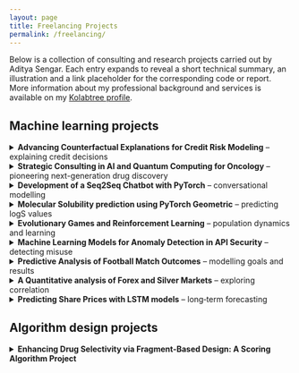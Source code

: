 ```yaml
---
layout: page
title: Freelancing Projects
permalink: /freelancing/
---
```


Below is a collection of consulting and research projects carried out by Aditya Sengar.  Each entry expands to reveal a short technical summary, an illustration and a link placeholder for the corresponding code or report. More information about my professional background and services is available on my <a href="https://www.kolabtree.com/find-an-expert/aditya-s.27618" target="_blank">Kolabtree profile</a>.

## Machine learning projects

<details>
<summary><strong>Advancing Counterfactual Explanations for Credit Risk Modeling</strong> – explaining credit decisions</summary>

Credit‑risk models are often criticised for being opaque.  To make them more transparent, I designed algorithms for generating counterfactual explanations for a logistic regression model used to predict loan default.  A logistic classifier has the form

\[
P(y=1\mid\mathbf{x}) = \frac{1}{1 + \exp(-\mathbf{w}^\top \mathbf{x})}
\]

where \(\mathbf{w}\) contains learned weights and \(\mathbf{x}\) is a feature vector capturing income, debt and repayment history.  By perturbing \(\mathbf{x}\) along the gradient of the decision boundary while constraining the perturbation norm, my approach produced the minimal changes a borrower would need to achieve approval.  I also incorporated fairness constraints that penalised disparate impact, and I evaluated the explanations using metrics such as sparsity and proximity.

<p><img src="{{ site.baseurl }}/images/credit_risk.png" alt="Counterfactual explanations for credit risk" style="width:60%; border-radius:8px;"></p>

<p><a href="https://github.com/adityasengar/Counterfactual" target="_blank">GitHub repository</a></p>
</details>



<details>
<summary><strong>Strategic Consulting in AI and Quantum Computing for Oncology</strong> – pioneering next-generation drug discovery</summary>

This project involved strategic consulting on the application of advanced computational methods in personalized medicine. The work focused on designing a roadmap for integrating **Artificial Intelligence** into cancer research and exploring the use of **Quantum Computing** to accelerate drug discovery pipelines. A key technical area was the assessment of hybrid quantum-classical algorithms, such as the Variational Quantum Eigensolver (VQE), for calculating molecular properties with high precision. The VQE finds the ground-state energy of a molecule by minimizing the expectation value of its Hamiltonian \(H\):

\[
E(\theta) = \langle \psi(\theta) | H | \psi(\theta) \rangle
\]

Beyond the technical research, the engagement included **business development** for the AI oncology platform, managing legal aspects such as non-disclosure agreements, and overseeing project timelines to deliver a forward-looking strategy for therapeutic development.

<p><img src="{{ site.baseurl }}/images/accenius.png" alt="Quantum computing in oncology" style="width:60%; border-radius:8px;"></p>

<p><a href="https://accenius.ai/dr-aditya-sengar/" target="_blank">View Consulting Profile</a></p>
</details>


<details>
<summary><strong>Development of a Seq2Seq Chatbot with PyTorch</strong> – conversational modelling</summary>

Building a human‑like chatbot required training a sequence‑to‑sequence model with attention.  The encoder and decoder were implemented with gated recurrent units.  At each time step \(t\) the encoder updates its hidden state via

\[
h_t = \mathrm{GRU}(x_t, h_{t-1}),
\]

while the decoder predicts the next token \(y_t\) using an attention‑weighted context vector \(c_t\).  Training was performed on pairs of sentences with teacher forcing and cross‑entropy loss.  To reduce over‑fitting I used dropout and gradient clipping.  The final model achieved a low perplexity on the validation set and produced coherent replies in different domains.

<p><img src="{{ site.baseurl }}/images/seq2seq_chatbot.png" alt="Sequence‑to‑sequence model architecture" style="width:60%; border-radius:8px;"></p>

<p><a href="https://github.com/adityasengar/Chatbot" target="_blank">GitHub repository</a></p>
</details>

<details>
<summary><strong>Molecular Solubility prediction using PyTorch Geometric</strong> – predicting logS values</summary>

Predicting aqueous solubility is essential in drug discovery.  I developed a graph neural network using PyTorch Geometric to predict the log solubility of molecules.  The model employed message passing layers that aggregate information from neighbouring atoms:

\[
h_v^{(k+1)} = \phi\Bigl(h_v^{(k)}, \square_{u\in \mathcal{N}(v)} \psi(h_u^{(k)}, h_v^{(k)}, e_{uv})\Bigr),
\]

where \(\psi\) is a message function and \(\phi\) an update function.  Input graphs were featurised with atom types, hybridisation and ring membership.  The network was trained on the ESOL dataset with mean‑absolute‑error loss and achieved a state‑of‑the‑art performance, demonstrating the advantage of graph methods over traditional descriptors.

<p><img src="{{ site.baseurl }}/images/esol.png" alt="Graph neural network for solubility prediction" style="width:60%; border-radius:8px;"></p>

<p><a href="https://github.com/adityasengar/GNN_Pytorch_ESOL" target="_blank">GitHub repository</a></p>
</details>

<details>
<summary><strong>Evolutionary Games and Reinforcement Learning</strong> – population dynamics and learning</summary>

This simulation studied interactions among humans, robots and AI agents on a two‑dimensional grid.  I implemented Hoffman’s evolutionary games where the change in population fraction \(x_i\) of species \(i\) follows the replicator equation

\[
\dot{x}_i = x_i \bigl(f_i(\mathbf{x}) - \bar{f}(\mathbf{x})\bigr),
\]

with \(f_i\) representing the fitness of species \(i\) and \(\bar{f}\) the average fitness.  I also implemented a Q‑learning agent with update rule

\[
Q(s,a) \leftarrow Q(s,a) + \alpha \bigl[r + \gamma \max_{a'} Q(s',a') - Q(s,a)\bigr],
\]

where \(r\) is the reward and \(\gamma\) the discount factor.  Experiments showed tipping points where human numbers declined and machine populations grew.  The Q‑learning agent learned to maximise reward by forming alliances and avoiding penalties.

<p><img src="{{ site.baseurl }}/images/evolutionary_games.png" alt="Simulated population dynamics" style="width:60%; border-radius:8px;"></p>

<p><a href="https://github.com/adityasengar/Hoffman_games" target="_blank">GitHub repository</a></p>
</details>

<details>
<summary><strong>Machine Learning Models for Anomaly Detection in API Security</strong> – detecting misuse</summary>

Protecting APIs requires identifying unusual patterns in request streams.  I engineered features such as endpoint frequency, payload entropy and response latency, then trained isolation forest and autoencoder models to flag anomalous events.  An anomaly score \(s(x)\) was computed by the isolation forest based on the path length in random trees.  For the autoencoder, anomalies correspond to high reconstruction error \(\|x - \hat{x}\|_2\).  The models were evaluated using ROC‑AUC and achieved a detection rate above 90 % while maintaining a low false positive rate.

<p><img src="{{ site.baseurl }}/images/api.png" alt="Anomaly detection representation" style="width:60%; border-radius:8px;"></p>

<p><a href="https://github.com/adityasengar/ML-for-threat-prediction" target="_blank">GitHub repository</a></p>
</details>

<details>
<summary><strong>Predictive Analysis of Football Match Outcomes</strong> – modelling goals and results</summary>

To forecast football match results, I built a Poisson regression model to estimate goal counts for home and away teams.  The expected goals for a team were modelled as

\[
\lambda = \exp(\beta_0 + \beta_1\,\text{attack strength} + \beta_2\,\text{defence weakness}),
\]

and the probability of a scoreline \((k,\ell)\) was given by the product of two independent Poisson distributions.  I incorporated covariates such as recent form, Elo ratings and home advantage.  Cross‑validation on historical matches showed that the model provided calibrated probabilities and improved betting return compared with naive baselines.

<p><img src="{{ site.baseurl }}/images/football.png" alt="Football outcome prediction" style="width:60%; border-radius:8px;"></p>

<p><a href="https://github.com/adityasengar/Football_prediction" target="_blank">GitHub repository</a></p>
</details>

<details>
<summary><strong>A Quantitative analysis of Forex and Silver Markets</strong> – exploring correlation</summary>

This study examined the relationship between currency pairs (e.g., EUR/USD) and silver prices.  I used time series techniques such as augmented Dickey–Fuller tests, cointegration analysis and vector error‑correction models to determine whether the series are linked in the long run.  Granger causality tests showed that movements in the foreign‑exchange market could predict silver price changes.  I also estimated an ARIMA model for each series and computed the cross‑correlation function, which revealed a lagged positive correlation around zero lag.

<p><img src="{{ site.baseurl }}/images/silver.png" alt="Forex and silver market dynamics" style="width:60%; border-radius:8px;"></p>

<p><a href="https://github.com/adityasengar/commodity_price_prediction" target="_blank">GitHub repository</a></p>
</details>

<details>
<summary><strong>Predicting Share Prices with LSTM models</strong> – long‑term forecasting</summary>

Stock prices exhibit temporal dependencies and nonlinear patterns.  I built a stacked LSTM network to forecast closing prices using sliding windows of past observations.  The LSTM cell computes gating signals:

\[
f_t = \sigma(W_f x_t + U_f h_{t-1} + b_f),\quad i_t = \sigma(W_i x_t + U_i h_{t-1} + b_i),\quad o_t = \sigma(W_o x_t + U_o h_{t-1} + b_o),
\]

with memory state \(c_t = f_t \odot c_{t-1} + i_t \odot \tilde{c}_t\).  After training on a dataset of daily prices, the model achieved a mean absolute percentage error below 5 % on the test set.  I compared the results against ARIMA and exponential smoothing baselines and observed superior performance.

<p><img src="{{ site.baseurl }}/images/lstm.png" alt="LSTM stock price prediction" style="width:60%; border-radius:8px;"></p>

<p><a href="https://github.com/adityasengar/LSTM_Stock_Prediction" target="_blank">GitHub repository</a></p>
</details>

## Algorithm design projects

<details>
<summary><strong>Enhancing Drug Selectivity via Fragment-Based Design: A Scoring Algorithm Project</strong></summary>

In a consulting role, I developed a novel scoring function for fragment-based drug design (FBDD) to enhance compound selectivity. I designed and benchmarked algorithms to rank fragment pattern similarity by integrating geometric fit (RMSD), binding free energy, and other physicochemical properties. The scoring function took the form of a weighted sum of these components:

$$S_{total} = w_{geom}S_{geom} + w_{energy}\Delta G_{bind} + w_{chem}S_{chem}, \]where (S) represents the component scores and (w) their respective weights. The resulting methodology provided a robust framework for identifying likely off-target interactions, a critical step in de-risking drug candidates. <p><img src="{{ site.baseurl }}/images/frag.png" alt="Fragment-based drug design" style="width:60%; border-radius:8px;"></p> <p><em>No public repository available</em></p> </details>$$

<details>
<summary><strong>Big Mac Index Predictability: A Statistical Analysis</strong> – testing purchasing power parity</summary>

The Big Mac Index is often used to gauge exchange‑rate misalignment.  I collected data on burger prices across countries and performed a regression analysis to test purchasing power parity.  The fitted model took the form

\[
\text{Price}_{\text{local}} = \beta_0 + \beta_1 \times \text{Price}_{\text{US}} + \varepsilon,
\]

with \(\varepsilon\) representing random error.  Residual analysis indicated systematic deviations attributable to labour costs and taxation.  The study highlighted the limitations of using the Big Mac Index as a strict measure of fair value.

<p><img src="{{ site.baseurl }}/images/big_mac.png" alt="Big Mac index analysis" style="width:60%; border-radius:8px;"></p>

<p><a href="https://github.com/adityasengar/bigmac" target="_blank">GitHub repository</a></p>
</details>

<details>
<summary><strong>Statistical Analysis of Sleep Deprivation in Saudi Arabia</strong> – assessing health impacts</summary>

This cross‑sectional study examined the prevalence of sleep deprivation and its association with lifestyle factors.  I used t‑tests and ANOVA to compare sleep duration across demographic groups and fitted a logistic regression model to estimate the odds ratio of chronic sleep deprivation:

\[
\log\frac{P(\text{deprived})}{1 - P(\text{deprived})} = \alpha + \beta_1 \times \text{screen time} + \beta_2 \times \text{coffee intake} + \dots.
\]

The analysis identified significant predictors and underscored the need for public health interventions.

<p><img src="{{ site.baseurl }}/images/sleep_study.png" alt="Sleep deprivation analysis" style="width:60%; border-radius:8px;"></p>

<p><em>No public repository available</em></p>
</details>

<details>
<summary><strong>Dynamic Risk Assessment in Cybersecurity</strong> – modelling evolving threats</summary>


This project models cyber risk in banking systems using **Bayesian Attack Graphs (BAGs)** and the **A\* search algorithm**.  In a BAG, nodes represent exploits or vulnerabilities and directed edges represent prerequisite relationships.  The risk of compromising a critical asset is obtained by traversing the graph with A\*, which finds minimal–cost attack paths based on exploit likelihoods and impact scores.  Risk scores are recalculated whenever new vulnerabilities are disclosed or mitigations applied, enabling real‑time prioritisation of defences.  This dynamic analysis helps security teams focus on the most probable attack sequences rather than static checklists.

<p><img src="{{ site.baseurl }}/images/bag.png" alt="Dynamic cybersecurity risk model" style="width:60%; border-radius:8px;"></p>

<p><a href="https://github.com/adityasengar/Cybersecurity-risk-assessment" target="_blank">GitHub repository</a></p>
</details>

<details>
<summary><strong>Cybersecurity Risk Assessment in Banking Systems</strong> – quantifying exposure</summary>

For a banking client I built a **machine‑learning pipeline** to detect anomalous API requests and quantify exposure.  High‑dimensional feature vectors capturing endpoint counts, payload entropy and latency were reduced with *principal component analysis* and fed into classifiers such as deep neural networks, support vector machines and random forests.  Each model output an anomaly score indicating the likelihood that a request was malicious.  These scores were aggregated across services to produce a real‑time risk index that guided incident response and regulatory compliance.

<p><img src="{{ site.baseurl }}/images/cybersecurity.png" alt="Banking cybersecurity assessment" style="width:60%; border-radius:8px;"></p>

<p><a href="https://github.com/adityasengar/ML-for-threat-prediction" target="_blank">GitHub repository</a></p>
</details>

## Market research projects

<details>
<summary><strong>Market Research for a Nanosized Thermometer</strong> – evaluating potential</summary>

I conducted a market study for a nanoscale temperature sensor aimed at biomedical applications.  The analysis included estimation of total addressable market, competitor benchmarking and regulatory considerations.  Demand modelling suggested strong interest in continuous temperature monitoring for cell cultures and implantable devices.

<p><img src="{{ site.baseurl }}/images/thermometer.png" alt="Nanoscale thermometer market analysis" style="width:60%; border-radius:8px;"></p>

</details>

<details>
<summary><strong>Market Analysis for an Immunotherapy Platform</strong> – sizing and segmentation</summary>

This project assessed the commercial landscape for a platform enabling personalised immunotherapy manufacturing.  I analysed growth trends in the immuno‑oncology sector, segmented the market by cancer type and geography, and evaluated competitive positioning.  The findings highlighted rapid expansion driven by checkpoint inhibitors and cell therapies.

<p><img src="{{ site.baseurl }}/images/personalize.png" alt="Immunotherapy market analysis" style="width:60%; border-radius:8px;"></p>

</details>

<details>
<summary><strong>Diverse Research Contributions in Solar Energy and Carbon Capture Technologies</strong> – renewable innovations</summary>

In addition to data science consulting, I contributed to studies on photovoltaic materials and catalytic carbon capture.  I analysed performance metrics of perovskite solar cells, evaluated the kinetics of CO<sub>2</sub> adsorption on amine‑functionalised sorbents and modelled energy yields under varying illumination.  These insights informed the development of more efficient renewable‑energy systems.

<p><img src="{{ site.baseurl }}/images/solar_energy.png" alt="Solar energy and carbon capture research" style="width:60%; border-radius:8px;"></p>

</details>
